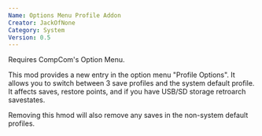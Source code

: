 ```yaml
---
Name: Options Menu Profile Addon
Creator: JackOfNone
Category: System
Version: 0.5
---
```


Requires CompCom's Option Menu.

This mod provides a new entry in the option menu "Profile Options". 
It allows you to switch between 3 save profiles and the system default profile.
It affects saves, restore points, and if you have USB/SD storage retroarch savestates.

Removing this hmod will also remove any saves in the non-system default profiles.
